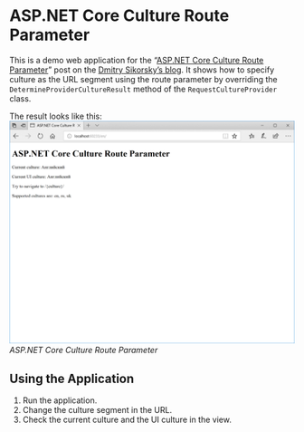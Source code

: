 # ASP.NET Core Culture Route Parameter
This is a demo web application for the
“[ASP.NET Core Culture Route Parameter](https://medium.com/@dmitry.a.sikorsky/asp-net-core-culture-route-parameter-4e1310cabacc)”
post on the [Dmitry Sikorsky’s blog](https://medium.com/@dmitry.a.sikorsky).
It shows how to specify culture as the URL segment using the route parameter by overriding the
`DetermineProviderCultureResult` method of the `RequestCultureProvider` class.

The result looks like this:
![ASP.NET Core Culture Route Parameter](result.png)
*ASP.NET Core Culture Route Parameter*

## Using the Application

1. Run the application.
2. Change the culture segment in the URL.
3. Check the current culture and the UI culture in the view.